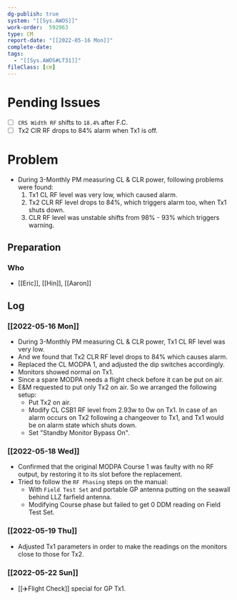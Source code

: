 ```yaml
---
dg-publish: true
system: "[[Sys.AWOS]]"
work-order:  592963
type: CM
report-date: "[[2022-05-16 Mon]]"
complete-date: 
tags:
  - "[[Sys.AWOS#LT31]]"
fileClass: [cm]
---
```


# Pending Issues
- [ ] `CRS Width RF` shifts to `18.4%` after F.C.
- [ ] Tx2 ClR RF drops to 84% alarm when Tx1 is off.
# Problem
- During 3-Monthly PM measuring CL & CLR power, following problems were found:
	1. Tx1 CL RF level was very low, which caused alarm.
	2.  Tx2 CLR RF level drops to 84%, which triggers alarm too, when Tx1 shuts down.
	3. CLR RF level was unstable shifts from 98% - 93% which triggers warning.
## Preparation
### Who
- [[Eric]], [[Hin]], [[Aaron]]

## Log
### [[2022-05-16 Mon]]
- During 3-Monthly PM measuring CL & CLR power, Tx1 CL RF level was very low.
- And we found that Tx2 CLR RF level drops to 84% which causes alarm.
- Replaced the CL MODPA 1, and adjusted the dip switches accordingly. 
- Monitors showed normal on Tx1.
- Since a spare MODPA needs a flight check before it can be put on air.
- E&M requested to put only Tx2 on air. So we arranged the following setup:
	- Put Tx2 on air.
	- Modify CL CSB1 RF level from 2.93w to 0w on Tx1. In case of an alarm occurs on Tx2 following a changeover to Tx1, and Tx1 would be on alarm state which shuts down.
	- Set "Standby Monitor Bypass On".
### [[2022-05-18 Wed]]
- Confirmed that the original MODPA Course 1 was faulty with no RF output, by restoring it to its slot before the replacement. 
- Tried to follow the `RF Phasing` steps on the manual:
	- With `Field Test Set` and portable GP antenna putting on the seawall behind LLZ farfield antenna.
	- Modifying Course phase but failed to get 0 DDM reading on Field Test Set.
### [[2022-05-19 Thu]]
- Adjusted Tx1 parameters in order to make the readings on the monitors close to those for Tx2.
### [[2022-05-22 Sun]]
- [[✈️Flight Check]] special for GP Tx1.